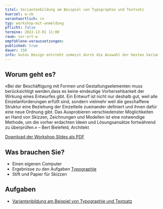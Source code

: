 ```yaml
---
titel: Variantenbildung am Beispiel von Typographie und Textsatz
kuerzel: w-vb
verantwortlich: cn
typ: workshop-mit-anmeldung
pflicht: false
termine: 2022-12-01 11:00
raum: vor-ort-w
empfohlene-voraussetzungen:
published: true
dauer: 150
info: Gutes Design entsteht zumeist durch die Auswahl der besten Variante. Doch wie erzeuge ich systematisch Varianten?
---
```



## Worum geht es?
«Bei der Beschäftigung mit Formen und Gestaltungselementen muss
berücksichtigt werden,dass es keine eindeutige Vorhersehbarkeit der
Wirkung eines Entwurfes gibt. Ein Entwurf ist nicht nur deshalb gut,
weil alle Einzelanforderungen erfüllt sind, sondern vielmehr weil die
geschaffene Struktur eine Beziehung der Einzelteile zueinander
definiert und ihnen dafür eine neue Ordnung gibt.
Das Ausprobieren verschiedenster Möglichkeiten an Hand von Skizzen,
Zeichnungen und Modellen ist eine notwendige Methode, um die vorher
erdachten Ideen und Lösungsansätze fortwährend zu überprüfen.»
– Bert Bielefeld, Architekt


<p><a href="/mi-bachelor-screendesign/download/variantenbildung.pdf">Download der Workshop Slides als PDF</a></p>

## Was brauchen Sie?
- Einen eigenen Computer
- Ergebnisse zu den Aufgaben [Typographie](/mi-bachelor-screendesign/assignments/workshop-005-typographie/)
- Stift und Papier für Skizzen

## Aufgaben
- [Variantenbildung am Beispiel von Typographie und Textsatz](/mi-bachelor-screendesign/assignments/workshop-005-typographie-variantenbildung/)
